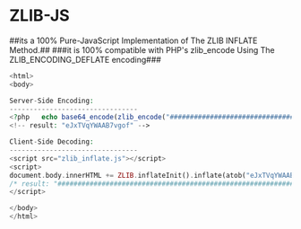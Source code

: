 # ZLIB-JS
##its a 100% Pure-JavaScript Implementation of The ZLIB INFLATE Method.##
###it is 100% compatible with PHP's zlib_encode Using The ZLIB_ENCODING_DEFLATE encoding###

```PHP
<html>
<body>

Server-Side Encoding:
--------------------------------
<?php   echo base64_encode(zlib_encode("##########################################################################", ZLIB_ENCODING_DEFLATE)); ?>
<!-- result: "eJxTVqYWAAB7vgof" -->

Client-Side Decoding:
--------------------------------
<script src="zlib_inflate.js"></script>
<script>
document.body.innerHTML += ZLIB.inflateInit().inflate(atob("eJxTVqYWAAB7vgof"));
/* result: "##########################################################################" */
</script>

</body>
</html>
```
